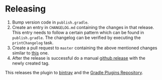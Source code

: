 # Releasing

1. Bump version code in `publish.gradle`.
1. Create an entry in `CHANGELOG.md` containing the changes in that release. This entry needs to follow a certain pattern which can be found in `publish.gradle`. The changelog can be verified by executing the `printChangelog` task.
1. Create a pull request to `master` containing the above mentioned changes similar to [this](https://github.com/novoda/gradle-static-analysis-plugin/pull/81) one.
1. After the release is successful do a manual [github release](https://github.com/novoda/gradle-static-analysis-plugin/releases) with the newly created tag. 

This releases the plugin to [bintray](https://bintray.com/GradleUp/maven/gradle-static-analysis-plugin) and the [Gradle Plugins Repository](https://plugins.gradle.org/plugin/com.gradleup.static-analysis).
